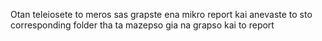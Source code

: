 Otan teleiosete to meros sas grapste ena mikro report kai anevaste to sto corresponding folder
tha ta mazepso gia na grapso kai to report
